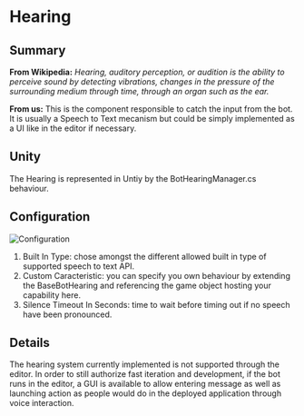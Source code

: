 Hearing
========

## Summary
**From Wikipedia:** *Hearing, auditory perception, or audition is the ability to perceive sound by detecting vibrations, changes in the pressure of the surrounding medium through time, through an organ such as the ear.*

**From us:** This is the component responsible to catch the input from the bot. It is usually a Speech to Text mecanism but could be simply implemented as a UI like in the editor if necessary.

## Unity
The Hearing is represented in Untiy by the BotHearingManager.cs behaviour.

## Configuration
![Configuration](blob/master/Documentation/Pictures/Hearing.png)

1. Built In Type: chose amongst the different allowed built in type of supported speech to text API.
2. Custom Caracteristic: you can specify you own behaviour by extending the BaseBotHearing and referencing the game object hosting your capability here.
3. Silence Timeout In Seconds: time to wait before timing out if no speech have been pronounced.

## Details
The hearing system currently implemented is not supported through the editor. In order to still authorize fast iteration and development, if the bot runs in the editor, a GUI is available to allow entering message as well as launching action as people would do in the deployed application through voice interaction.   